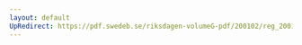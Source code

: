 ```yaml
---
layout: default
UpRedirect: https://pdf.swedeb.se/riksdagen-volumeG-pdf/200102/reg_200102/reg_200102_0220.pdf
---
```

